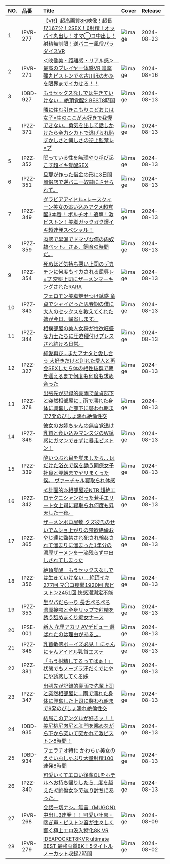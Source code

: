 |NO.|品番|Title|Cover|Release|
|:---|:---|:---|:---|:---|
1|IPVR-277|[【VR】超高画質8K映像！超長尺167分！2SEX！6射精！オッパイ丸出し！オマ◯コ中出し！射精無制限！逆バニー風俗パラダイスVR](https://www.avmoive.top/index.php/archives/12647/)|![image](https://cdn.up-timely.com/image/4/content/75014/tQQDhqol8DcyXBgacBVODXrUEgEakT9Lf3DQDHcv.jpg)|2024-08-23
2|IPVR-271|[＜映像美・距離感・リアル感＞　最高のプレイヤー体感VR 追撃弾丸ピストンで≪古川ほのか≫を限界までイカせろ！！](https://www.avmoive.top/index.php/archives/13415/)|![image](https://cdn.up-timely.com/image/4/content/74931/DYjz6foyBiNYLYe8NuqGGTN8TljI2qUQ6zK2jrCS.jpg)|2024-08-16
3|IDBD-927|[もうセックスなしでは生きていけない…  絶頂覚醒2 BEST8時間](https://www.avmoive.top/index.php/archives/12765/)|![image](https://cdn.up-timely.com/image/4/content/74937/oxvKDkyGZzM053jQYcq7cPHWftChOZlf3zxVKjsl.jpg)|2024-08-13
4|IPZZ-371|[隣に住む引きこもりこどおじは女子×生のここが大好きで我慢できない。勇気を出して話しかけたら全力シカトで逃げられ恥ずかしさと悔しさの逆上監禁レ×プ](https://www.avmoive.top/index.php/archives/12764/)|![image](https://cdn.up-timely.com/image/4/content/74930/YJMvPI4NdASZJr3r6esO1OtWwlNpIF7pgb4BjiUp.jpg)|2024-08-13
5|IPZZ-352|[眠っている性を無理やり呼び起こす超イキ覚醒SEX](https://www.avmoive.top/index.php/archives/12763/)|![image](https://cdn.up-timely.com/image/4/content/74932/WlSnlaz9Zz3Fo0kwzjAArzLHzEfaTopHwiUIssFF.jpg)|2024-08-13
6|IPZZ-351|[旦那が作った借金の形に3日間風俗店で逆バニー奴隷にさせられて。](https://www.avmoive.top/index.php/archives/12762/)|![image](https://cdn.up-timely.com/image/4/content/74926/I6ojVMKUYPicEWtfNGliC0YkMeX0y6OqphqYaAS6.jpg)|2024-08-13
7|IPZZ-349|[グラビアアイドル×レースクィーン美女の追い込みアクメ超覚醒3本番！ ポルチオ！追撃！激ピストン！美脚ガックガク爆イキ超連発スペシャル！](https://www.avmoive.top/index.php/archives/12761/)|![image](https://cdn.up-timely.com/image/4/content/74923/WE6IMhc4gSCaNYsTRpq3QSsbX9o9vmY7vS5GvYMT.jpg)|2024-08-13
8|IPZZ-359|[肉感で早漏でドマゾな俺の肉奴隷ペット。さぁ、飼育の時間だ。](https://www.avmoive.top/index.php/archives/12760/)|![image](https://cdn.up-timely.com/image/4/content/74919/lZyPgDHLVqVN3UEMP5A7W8HDBzEi1Okkj6syLb5P.jpg)|2024-08-13
9|IPZZ-354|[死ぬほど気持ち悪い上司のデカチンに何度もイカされる屈辱レ×プ 変態上司にザーメンマーキングされたRARA](https://www.avmoive.top/index.php/archives/12759/)|![image](https://cdn.up-timely.com/image/4/content/74925/pZnegLBnRZCt8kb55NykzGeh8aJOnYGNiiBlDc4K.jpg)|2024-08-13
10|IPZZ-343|[フェロモン美脚魅せつけ誘惑 童貞でシャイだった思春期の僕に大人のセックスを教えてくれた姉が今日、帰省します。](https://www.avmoive.top/index.php/archives/12758/)|![image](https://cdn.up-timely.com/image/4/content/74918/dqj3QuF7IvpM3OHqxoKG75bmVc0y1vG5KzDy2aGl.jpg)|2024-08-13
11|IPZZ-344|[相撲部屋の美人女将が性欲旺盛な力士たちに圧迫種付けプレスされ続ける日常。](https://www.avmoive.top/index.php/archives/12757/)|![image](https://cdn.up-timely.com/image/4/content/74928/7G7ckgAO9eW31GFs42Yn6RCoTi3yLeNUGmBdttK0.jpg)|2024-08-13
12|IPZZ-327|[純愛再び…またアナタと愛し合う 大好きだけど別れた愛人と再会SEXしたら体の相性抜群で朝を迎えるまで何度も何度も求め合った](https://www.avmoive.top/index.php/archives/12756/)|![image](https://cdn.up-timely.com/image/4/content/74922/wbwD1mgKih02IZg8E6TsfqforDkiqYTKXSCVtaSc.jpg)|2024-08-13
13|IPZZ-378|[出張先が記録的豪雨で童貞部下と突然相部屋に…雨で濡れた身体に興奮した部下に襲われ朝まで7発のびしょ濡れ絶倫性交](https://www.avmoive.top/index.php/archives/12755/)|![image](https://cdn.up-timely.com/image/4/content/74921/HTLWq31A4hVW1EgRaufIe95MD2ic9Vlq2rlApVAF.jpg)|2024-08-13
14|IPZZ-346|[彼女のお姉ちゃんの無自覚透け乳首と食い込みマンスジのW誘惑にガマンできずに暴走ピストン！](https://www.avmoive.top/index.php/archives/12754/)|![image](https://cdn.up-timely.com/image/4/content/74924/rsMy5AW5Crfle5YclSYi70aVR70VgvJUiueMv9bq.jpg)|2024-08-13
15|IPZZ-339|[酔いつぶれ目を覚ましたら… はだけた浴衣で僕を誘う同僚女子社員と翌朝までヤリまくった僕。 ヴァーチャル寝取られ体感](https://www.avmoive.top/index.php/archives/12753/)|![image](https://cdn.up-timely.com/image/4/content/74935/EFuQJJaVqceIP6zIw5UizYblDupDFKh8xxJgsKL4.jpg)|2024-08-13
16|IPZZ-342|[≪計画的≫相部屋逆NTR 超絶エロテクニシャンだった若手エリート女上司に寝取られ何度も昇天した一夜。](https://www.avmoive.top/index.php/archives/12752/)|![image](https://cdn.up-timely.com/image/4/content/74916/7E3lRlpCymeTfQsuCpyqWr16FIfbkhczOLSliMDS.jpg)|2024-08-13
17|IPZZ-365|[ザーメンボロ屋敷 クズ彼氏のせいでムショ上がりの禁欲絶倫おやじ達に監禁され犯され輪姦されて溜まりに溜まった1年分の濃厚ザーメンを一滴残らず中出しされてしまった](https://www.avmoive.top/index.php/archives/12751/)|![image](https://cdn.up-timely.com/image/4/content/74927/86fW5PHsmyoLX1XtWeWewnFDrHRqyrUD0WCNrTWh.jpg)|2024-08-13
18|IPZZ-356|[絶頂覚醒　もうセックスなしでは生きていけない… 絶頂イキ277回 マ〇コ痙攣1920回 鬼ピストン2451回 快感潮測定不能](https://www.avmoive.top/index.php/archives/12750/)|![image](https://cdn.up-timely.com/image/4/content/74915/Qjb3Ul0EgXp1pHt9RCMAt7dqtKrvs9KF4h5rL5Xe.jpg)|2024-08-13
19|IPZZ-353|[生ツバだら～り 長舌べろべろ 濃厚接吻と全身リップで射精を誘う舐めまくり痴女ナース](https://www.avmoive.top/index.php/archives/12749/)|![image](https://cdn.up-timely.com/image/4/content/74917/WZjwGZMs20sXi3Pzuajw4d1aVi2MX7EiVq8TLZyn.jpg)|2024-08-13
20|IPSE-001|[新人 花里アカリ AVデビュー 選ばれたのは理由がある_。](https://www.avmoive.top/index.php/archives/12748/)|![image](https://cdn.up-timely.com/image/4/content/74929/fcklWJm9vPkTBRILdvsJeuaHzBcFgXbTuEFotpB0.jpg)|2024-08-13
21|IPZZ-348|[乳首敏感ボーイズ必見！ にゃんにゃんアイドル乳首エステ](https://www.avmoive.top/index.php/archives/12747/)|![image](https://cdn.up-timely.com/image/4/content/74936/q67XXQwbi9rHgBoAZGmmyoSru9gMbfwdIT7UHVYV.jpg)|2024-08-13
22|IPZZ-381|[「もう射精してるってばぁ！」状態でもノーブラ汗だくでにやにや誘惑してくる妹](https://www.avmoive.top/index.php/archives/12746/)|![image](https://cdn.up-timely.com/image/4/content/74913/NHXfchvkNguUs4tDg6oFunApqU0Ec3NEQmiTItYW.jpg)|2024-08-13
23|IPZZ-347|[出張先が記録的豪雨で先輩上司と突然相部屋に…雨で濡れた身体に興奮した上司に襲われ朝まで9発のびしょ濡れ絶倫性交](https://www.avmoive.top/index.php/archives/12745/)|![image](https://cdn.up-timely.com/image/4/content/74934/Q0jXxamnN1qfipd6c03Wt6Q8hKWQRZSn5HZC1Ef5.jpg)|2024-08-13
24|IDBD-935|[結局このアングルが好きッ！！ 美尻桃尻肉尻と肛門を眺めながら下から突いて突かれて激ピストン8時間！](https://www.avmoive.top/index.php/archives/1439/)|![image](https://cdn.up-timely.com/image/4/content/74933/dZViiZTutoB8NFicSU9FiYo7CjBuN4alI1tOzOPG.jpg)|2024-08-13
25|IDBD-934|[フェラチオ特化 かわちぃ美女のえぐいおしゃぶり大量射精100連発8時間](https://www.avmoive.top/index.php/archives/1438/)|![image](https://cdn.up-timely.com/image/4/content/74920/WTOEl05OsCyrfWezhlCFmd1y0Zf7twPg9EV9B9by.jpg)|2024-08-13
26|IPZZ-340|[可愛いくてエロい後輩OLをホテルへお持ち帰りしたら…度を越えた≪絶倫女≫で返り討ちにあった。](https://www.avmoive.top/index.php/archives/1437/)|![image](https://cdn.up-timely.com/image/4/content/74914/uOIUgIeT0wuKzQESwfmEah6lnR6q9zjvIFiuQjpK.jpg)|2024-08-13
27|IPVR-268|[会話一切ナシ。無言（MUGON）中出し3連発！！ 可愛い吐息・喘ぎ声・ピストン音が生々しく響く極上エロ没入特化8K VR](https://www.avmoive.top/index.php/archives/11285/)|![image](https://cdn.up-timely.com/image/4/content/74790/opKUYIecmClGSIb9hsFfn0hDqLEllnnl1YB0GYdj.jpg)|2024-08-09
28|IPVR-279|[IDEAPOCKET8KVR ultimate BEST 最強画質8K！5タイトル ノーカット収録7時間](https://www.avmoive.top/index.php/archives/11507/)|![image](https://cdn.up-timely.com/image/4/content/74661/uSHzqV6rBVsNSsvR7C6A3GBnKxn2TDSCmGaz3TYq.jpg)|2024-08-02